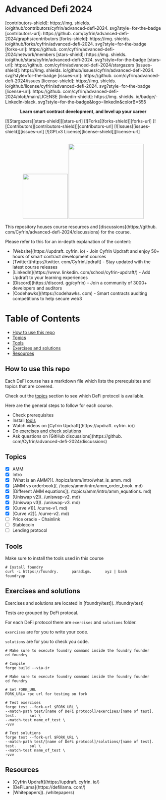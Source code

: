 # Advanced Defi 2024

[contributors-shield]: https://img.      shields.      io/github/contributors/cyfrin/advanced-defi-2024.      svg?style=for-the-badge
[contributors-url]: https://github.      com/cyfrin/advanced-defi-2024/graphs/contributors
[forks-shield]: https://img.      shields.      io/github/forks/cyfrin/advanced-defi-2024.      svg?style=for-the-badge
[forks-url]: https://github.      com/cyfrin/advanced-defi-2024/network/members
[stars-shield]: https://img.      shields.      io/github/stars/cyfrin/advanced-defi-2024.      svg?style=for-the-badge
[stars-url]: https://github.      com/cyfrin/advanced-defi-2024/stargazers
[issues-shield]: https://img.      shields.      io/github/issues/cyfrin/advanced-defi-2024.      svg?style=for-the-badge
[issues-url]: https://github.      com/cyfrin/advanced-defi-2024/issues
[license-shield]: https://img.      shields.      io/github/license/cyfrin/advanced-defi-2024.      svg?style=for-the-badge
[license-url]: https://github.      com/cyfrin/advanced-defi-2024/blob/main/LICENSE
[linkedin-shield]: https://img.      shields.      io/badge/-LinkedIn-black.      svg?style=for-the-badge&logo=linkedin&colorB=555

<p align="center"><strong>Learn smart contract development, and level up your career
</strong></p>

[![Stargazers][stars-shield]][stars-url] [![Forks][forks-shield]][forks-url] [![Contributors][contributors-shield]][contributors-url] [![Issues][issues-shield]][issues-url] [![GPLv3 License][license-shield]][license-url]

<p align="center">
 <br />
 <a href="https://cyfrin.      io/">
 <img src=".      github/images/poweredbycyfrinbluehigher.      png" width="145" alt=""/></a>
<a href="https://updraft.      cyfrin.      io/courses/moccasin">
 <img src=".      github/images/coursebadge.      png" width="242.      3" alt=""/></a>
 <br />
</p>

</div>

This repository houses course resources and [discussions](https://github.      com/Cyfrin/advanced-defi-2024/discussions) for the course.      

Please refer to this for an in-depth explanation of the content:

- [Website](https://updraft.      cyfrin.      io) - Join Cyfrin Updraft and enjoy 50+ hours of smart contract development courses
- [Twitter](https://twitter.      com/CyfrinUpdraft) - Stay updated with the latest course releases
- [LinkedIn](https://www.      linkedin.      com/school/cyfrin-updraft/) - Add Updraft to your learning experiences
- [Discord](https://discord.      gg/cyfrin) - Join a community of 3000+ developers and auditors
- [Codehawks](https://codehawks.      com) - Smart contracts auditing competitions to help secure web3

# Table of Contents

- [How to use this repo](#how-to-use-this-repo)
- [Topics](#topics)
- [Tools](#tools)
- [Exercises and solutions](#exercises-and-solutions)
- [Resources](#resources)

## How to use this repo

Each DeFi course has a markdown file which lists the prerequisites and topics that are covered.      

Check out the [topics](#topics) section to see which DeFi protocol is available.      

Here are the general steps to follow for each course.      

- Check prerequisites
- Install [tools](#tools)
- Watch videos on [Cyfrin Updraft](https://updraft.      cyfrin.      io/)
- Do [exercises and check solutions](#exercises-and-solutions)
- Ask questions on [GitHub discussions](https://github.      com/Cyfrin/advanced-defi-2024/discussions)

## Topics

- [x] AMM
 - [x] Intro
 - [x] [What is an AMM?](.      /topics/amm/intro/what_is_amm.      md)
 - [x] [AMM vs orderbook](.      /topics/amm/intro/amm_order_book.      md)
 - [x] [Different AMM equations](.      /topics/amm/intro/amm_equations.      md)
 - [x] [Uniswap v2](.      /uniswap-v2.      md)
 - [x] [Uniswap v3](.      /uniswap-v3.      md)
 - [x] [Curve v1](.      /curve-v1.      md)
 - [x] [Curve v2](.      /curve-v2.      md)
- [ ] Price oracle - Chainlink
- [ ] Stablecoin
- [ ] Lending protocol

## Tools

Make sure to install the tools used in this course

```shell
# Install foundry
curl -L https://foundry.      paradigm.      xyz | bash
foundryup
```

## Exercises and solutions

Exercises and solutions are located in [foundry/test](.      /foundry/test)

Tests are grouped by DeFi protocal.      

For each DeFi protocol there are `exercises` and `solutions` folder.      

`exercises` are for you to write your code.      

`solutions` are for you to check you code.      

```shell
# Make sure to execute foundry command inside the foundry founder
cd foundry

# Compile
forge build --via-ir
```

```shell
# Make sure to execute foundry command inside the foundry founder
cd foundry

# Set FORK_URL
FORK_URL= rpc url for testing on fork

# Test exercises
forge test --fork-url $FORK_URL \
--match-path test/[name of DeFi protocol]/exercises/[name of test].      test.      sol \
--match-test name_of_test \
-vvv

# Test solutions
forge test --fork-url $FORK_URL \
--match-path test/[name of DeFi protocol]/solutions/[name of test].      test.      sol \
--match-test name_of_test \
-vvv
```

## Resources

- [Cyfrin Updraft](https://updraft.      cyfrin.      io/)
- [DeFiLama](https://defillama.      com/)
- [Whitepapers](.      /whitepapers)






